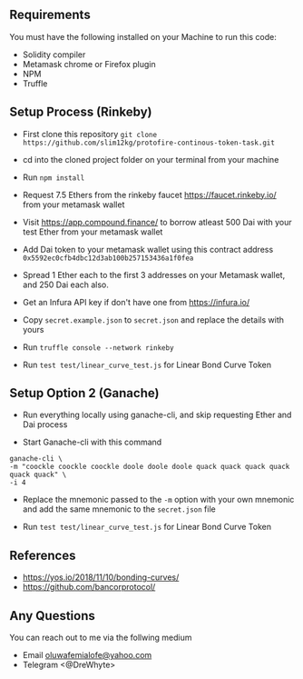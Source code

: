 ## Requirements

You must have the following installed on your Machine to run this code:

- Solidity compiler
- Metamask chrome or Firefox plugin
- NPM
- Truffle

## Setup Process (Rinkeby)

- First clone this repository `git clone https://github.com/slim12kg/protofire-continous-token-task.git`

- cd into the cloned project folder on your terminal from your machine

- Run `npm install`

- Request 7.5 Ethers from the rinkeby faucet https://faucet.rinkeby.io/ from your metamask wallet

- Visit https://app.compound.finance/ to borrow atleast 500 Dai with your test Ether from your metamask wallet

- Add Dai token to your metamask wallet using this contract address `0x5592ec0cfb4dbc12d3ab100b257153436a1f0fea`

- Spread 1 Ether each to the first 3 addresses on your Metamask wallet, and 250 Dai each also.

- Get an Infura API key if don't have one from https://infura.io/

- Copy `secret.example.json` to `secret.json` and replace the details with yours

- Run `truffle console --network rinkeby`

- Run `test test/linear_curve_test.js` for Linear Bond Curve Token

## Setup Option 2 (Ganache)

- Run everything locally using ganache-cli, and skip requesting Ether and Dai process

- Start Ganache-cli with this command

```
ganache-cli \
-m "coockle coockle coockle doole doole doole quack quack quack quack quack quack" \
-i 4
```

- Replace the mnemonic passed to the `-m` option with your own mnemonic and add the same mnemonic to the `secret.json` file

- Run `test test/linear_curve_test.js` for Linear Bond Curve Token

## References

- https://yos.io/2018/11/10/bonding-curves/
- https://github.com/bancorprotocol/

## Any Questions

You can reach out to me via the follwing medium

- Email <oluwafemialofe@yahoo.com>
- Telegram <@DreWhyte>
